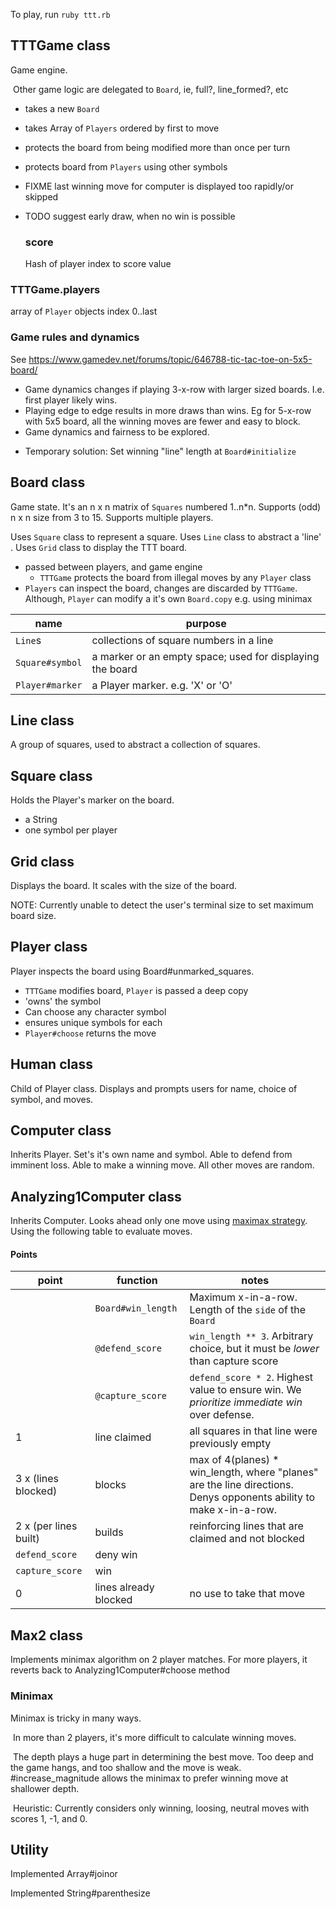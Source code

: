 To play, run `ruby ttt.rb`

## TTTGame class
Game engine. 

​	Other game logic are delegated to `Board`, ie, full?, line_formed?, etc

- takes a new `Board`

- takes Array of `Players` ordered by first to move

- protects the board from being modified more than once per turn

- protects board from `Players` using other symbols

- FIXME last winning move for computer is displayed too rapidly/or skipped

- TODO suggest early draw, when no win is possible

  

  ### score

  Hash of player index to score value

### TTTGame.players

array of `Player` objects index 0..last

### Game rules and dynamics

See https://www.gamedev.net/forums/topic/646788-tic-tac-toe-on-5x5-board/

- Game dynamics changes if playing 3-x-row with larger sized boards. I.e. first player likely wins.
- Playing edge to edge results in more draws than wins. Eg for 5-x-row with 5x5 board, all the winning moves are fewer and easy to block.
- Game dynamics and fairness to be explored.

* Temporary solution: Set winning "line" length at `Board#initialize`

## Board class

Game state. It's an n x n matrix of `Squares` numbered 1..n*n. Supports (odd) n x n size from 3 to 15. Supports multiple players.

Uses `Square` class to represent a square. Uses `Line` class to abstract a 'line' . Uses `Grid` class to display the TTT board.

- passed between players, and game engine
  - `TTTGame` protects the board from illegal moves by any `Player` class
- `Players` can inspect the board, changes are discarded by `TTTGame`. Although, `Player` can modify a it's own `Board.copy` e.g. using minimax

| name            | purpose                                                   |
| --------------- | --------------------------------------------------------- |
| `Line`s         | collections of square numbers in a line                   |
| `Square#symbol` | a marker or an empty space; used for displaying the board |
| `Player#marker` | a Player marker. e.g. 'X' or 'O'                          |

## Line class

A group of squares, used to abstract a collection of squares.

## Square class

Holds the  Player's marker on the board.

- a String
- one symbol per player

## Grid class

Displays the board. It scales with the size of the board.

NOTE: Currently unable to detect the user's terminal size to set maximum board size.

## Player class

Player inspects the board using Board#unmarked_squares.

- `TTTGame` modifies board, `Player` is passed a deep copy
- 'owns' the symbol
- Can choose any character symbol
- ensures unique symbols for each
- `Player#choose` returns the move

## Human class

Child of Player class. Displays and prompts users for name, choice of symbol, and moves.

## Computer class

Inherits Player. Set's it's own name and symbol. Able to defend from imminent loss. Able to make a winning move. All other moves are random.

## Analyzing1Computer class

Inherits Computer. Looks ahead only one move using [maximax strategy](https://cs.stanford.edu/people/eroberts/courses/soco/projects/1998-99/game-theory/Minimax.html). Using the following table to evaluate moves.

#### Points

| point                 | function              | notes                                                        |
| --------------------- | --------------------- | ------------------------------------------------------------ |
|                       | `Board#win_length`    | Maximum x-in-a-row. Length of the `side` of the `Board`      |
|                       | `@defend_score`       | `win_length ** 3`. Arbitrary choice, but it must be *lower* than capture score |
|                       | `@capture_score`      | `defend_score * 2`. Highest value to ensure win. We *prioritize immediate win* over defense. |
| 1                     | line claimed          | all squares in that line were previously empty               |
| 3 x (lines blocked)   | blocks                | max of 4(planes) * win_length, where "planes" are the line directions. Denys opponents ability to make x-in-a-row. |
| 2 x (per lines built) | builds                | reinforcing lines that are claimed and not blocked           |
| `defend_score`        | deny win              |                                                              |
| `capture_score`       | win                   |                                                              |
| 0                     | lines already blocked | no use to take that move                                     |

## Max2 class

Implements minimax algorithm on 2 player matches. For more players, it reverts back to Analyzing1Computer#choose method

### Minimax

Minimax is tricky in many ways.

​	 In more than 2 players, it's more difficult to calculate winning moves.

​	The depth plays a huge part in determining the best move. Too deep and the game hangs, and too shallow and the move is weak. #increase_magnitude allows the minimax to prefer winning move at shallower depth.

​	Heuristic: Currently considers only winning, loosing, neutral moves with scores 1,  -1, and 0.

## Utility

Implemented Array#joinor

Implemented String#parenthesize